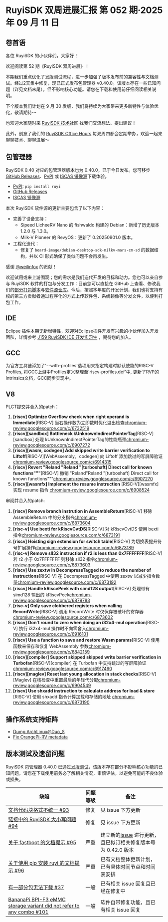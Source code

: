 # RuyiSDK 双周进展汇报  第 052 期·2025 年 09 月 11 日

## 卷首语

各位 RuyiSDK 的小伙伴们，大家好！

欢迎阅读第 52 期《RuyiSDK 双周进展》！

本期我们重点优化了发版测试流程，进一步加强了版本发布前的兼容性与文档测试。经过2天集中修复，现已正式发布包管理器 v0.40.0。该版本存在一些已知问题（详见文档末尾），但不影响核心功能。请您在下载和使用前仔细阅读相关说明。

下个版本我们计划在 9 月 30 发版，我们将持续为大家带来更多新特性与体验优化，敬请期待～

也欢迎大家随时来 [RuyiSDK 技术社区](https://ruyisdk.cn/) 找我们交流想法、提出建议！

此外，别忘了我们的 [RuyiSDK Office Hours](https://ruyisdk.cn/c/ruyisdk/9) 每双周四都会定期举办，欢迎一起来聊聊技术、聊聊进展～

## 包管理器

RuyiSDK 0.40 对应的包管理器版本也为 0.40.0，已于今日发布。您可移步
[GitHub Releases][ruyi-0.40.0-gh]、[PyPI][ruyi-0.40.0-pypi] 或 [ISCAS 镜像源][ruyi-0.40.0-iscas]下载体验。

* [PyPI][ruyi-0.40.0-pypi]: `pip install ruyi`
* [GitHub Releases][ruyi-0.40.0-gh]
* [ISCAS 镜像源][ruyi-0.40.0-iscas]

本次 RuyiSDK 软件源的更新主要包含了以下内容：

* 完善了设备支持：
  * Sipeed LicheeRV Nano 的 fishwaldo 构建的 Debian：新增了历史版本 1.2.0 与 1.3.0。
  * Milk-V Pioneer 的 RevyOS：更新了 0.20250901.0 版本。
* 工程化迭代：
  * 修复了 `board-image/debian-desktop-sdk-milkv-mars-cm-sd` 的数据结构，并以 CI 形式确保了类似问题不会再发生。

感谢 [@weilinfox][@weilinfox] 的贡献！

欢迎试用或来上游围观；您的需求是我们迭代开发的目标和动力。您也可以亲自参与
RuyiSDK 软件的打包与分发工作：目前您可以直接在 GitHub 上查看、修改我们的[部分打包脚本](https://github.com/ruyisdk/ruyici)与[软件源仓库](https://github.com/ruyisdk/packages-index)。今后，按照本年度的开发计划，我们也将支持有权的第三方贡献者通过程序化的方式上传软件包、系统镜像等分发文件，以便利打包工作。

## IDE

Eclipse 插件本期无新增特性，欢迎对Eclipse插件开发有兴趣的小伙伴加入开发团队，详情参考 [J159 RuyiSDK IDE 开发实习生](https://github.com/lazyparser/weloveinterns/blob/master/open-internships.md) ，期待您的加入。

## GCC

为官方工具链添加了'--with-profiles'选项用来指定构建时默认使能的RISC-V Profiles, 将GCC上游中Profiles定义整理至'riscv-profiles.def'中,
更新了RVP的Intrinsics文档，GCC同步实现中。

## V8

PLCT提交并合入的patch：

1. **[riscv] Optimize Overflow check when right operand is Immediate**[RISC-V] 当右操作数为立即数时优化溢出检查[chromium-review.googlesource.com/c/6732519](https://chromium-review.googlesource.com/c/6732519)
2. **[riscv][sandbox] Bottleneck kUnknownIndirectPointerTag**[RISC-V][sandbox] 处理 kUnknownIndirectPointerTag的性能瓶颈[chromium-review.googlesource.com/c/6907272](https://chromium-review.googlesource.com/c/6907272)
3. **[riscv][wasm, codegen] Add skipped write barrier verification to Liftoff**[RISC-V][WebAssembly，codegen] 向 Liftoff 添加跳过的写屏障验证[chromium-review.googlesource.com/c/6914315](https://chromium-review.googlesource.com/c/6914315)
4. **[riscv] Revert "Reland "Reland "[turboshaft] Direct call for known functions"""**[RISC-V] 撤销 "Reland"Reland "[turboshaft] Direct call for known functions"""[chromium-review.googlesource.com/c/6907270](https://chromium-review.googlesource.com/c/6907270)
5. **[riscv][wasmfx] Implement the resume instruction**
   [RISC-V][wasmfx] 实现 resume 指令
   [chromium-review.googlesource.com/c/6908524](https://chromium-review.googlesource.com/c/6908524)

审阅并合入的patch:

1. **[riscv] Remove branch instrution in AssembleReturn**[RISC-V] 移除 AssembleReturn 中的分支指令[chromium-review.googlesource.com/c/6873604](https://chromium-review.googlesource.com/c/6873604)
2. **[risc-v] Use bexti for kRiscvCvtDS**[RISC-V] 对 kRiscvCvtDS 使用 bexti 指令[chromium-review.googlesource.com/c/6873191](https://chromium-review.googlesource.com/c/6873191)
3. **[riscv] Hoisting sign extension for switch table**[RISC-V] 为切换表提升符号扩展操作[chromium-review.googlesource.com/c/6873189](https://chromium-review.googlesource.com/c/6873189)
4. **[risc-v] Remove sll32 instruction if r2 is less than 0x7FFFFFFF**[RISC-V] 若 r2 小于 0x7FFFFFFF 则移除 sll32 指令[chromium-review.googlesource.com/c/6873603](https://chromium-review.googlesource.com/c/6873603)
5. **[riscv] Use zextw in DecompressTagged to reduce the number of instructions**[RISC-V] 在 DecompressTagged 中使用 zextw 以减少指令数量[chromium-review.googlesource.com/c/6873192](https://chromium-review.googlesource.com/c/6873192)
6. **[riscv] Handle kRiscvPeek with simd128 output**[RISC-V] 处理带有 simd128 输出的 kRiscvPeek[chromium-review.googlesource.com/c/6879783](https://chromium-review.googlesource.com/c/6879783)
7. **[risc-v] Only save clobbered registers when calling RecordWrite**[RISC-V] 调用 RecordWrite 时仅保存被破坏的寄存器[chromium-review.googlesource.com/c/6873602](https://chromium-review.googlesource.com/c/6873602)
8. **[riscv] Don't round to zero when doing an i32x4-mul operation**[RISC-V] 执行 i32x4-mul 操作时不向零舍入[chromium-review.googlesource.com/c/6916101](https://chromium-review.googlesource.com/c/6916101)
9. **[riscv] Use a function to save and restore Wasm params**[RISC-V] 使用函数来保存和恢复 WebAssembly 参数[chromium-review.googlesource.com/c/6842159](https://chromium-review.googlesource.com/c/6842159)
10. **[riscv][compiler] Support skipped skipped write barrier verification in Turbofan**[RISC-V][compiler] 在 Turbofan 中支持跳过的写屏障验证[chromium-review.googlesource.com/c/6917460](https://chromium-review.googlesource.com/c/6917460)
11. **[riscv][maglev] Reset last young allocation in stack checks**[RISC-V][Maglev] 在栈检查中重置最后的年轻代分配[chromium-review.googlesource.com/c/6904549](https://chromium-review.googlesource.com/c/6904549)
12. **[riscv] Use shxadd instruction to calculate address for load & store**
    [RISC-V] 使用 shxadd 指令计算加载和存储的地址
    [chromium-review.googlesource.com/c/6873190](https://chromium-review.googlesource.com/c/6873190)

## 操作系统支持矩阵

- [Dump ArchLinux@Duo_S](https://github.com/ruyisdk/support-matrix/pull/365)
- [Fix OrangePi-RV metadata](https://github.com/ruyisdk/support-matrix/pull/366)

## 版本测试及遗留问题

RuyiSDK 包管理器 0.40.0 已通过[发版测试](https://gitee.com/yunxiangluo/ruyisdk-test/blob/master/20250903/README.md)，该版本存在部分不影响核心功能的已知问题，请您在下载使用前务必了解相关情况，审慎评估，以避免可能的不良体验或损失。

| 缺陷                                                                                                                      | 问题等级 | 备注                                                                                                      |
| ------------------------------------------------------------------------------------------------------------------------- | -------- | --------------------------------------------------------------------------------------------------------- |
| [文档代码块格式不统一 #93](https://github.com/ruyisdk/docs/issues/93)                                                        | 修复     | 见 issue 下方更新                                                                                         |
| [链接中的 RuyiSDK 大小写问题 #94](https://github.com/ruyisdk/docs/issues/94)                                                 | 修复     | 见 issue 下方更新                                                                                         |
| [关于 fastboot 的文档提示 #95](https://github.com/ruyisdk/docs/issues/95)                                                    | 严重     | 建立新的[issue](https://github.com/ruyisdk/ruyisdk/issues/52) 进行更新，且已拟订相关修复版本号为 0.42.0 版本 |
| [关于使用 pip 安装 ruyi 的文档提示 #96](https://github.com/ruyisdk/docs/issues/96)                                           | 严重     | 已有文档整体更新计划，已有具体时间节点和时间表安排                                                        |
| [有一部分包无法下载 #37](https://github.com/ruyisdk/packages-index/issues/37)                                                | 一般     | 已有相关 issue 回复且已经在修复中                                                                         |
| [BananaPi BPI-F3 eMMC storage variant did not refer to any combo #101](https://github.com/ruyisdk/packages-index/issues/101) | 一般     | 软件自带修复功能，且已有相关 issue 回复                                                                   |

[elexcon]: https://www.elexcon.com/
[ruyi-0.40.0-gh]: https://github.com/ruyisdk/ruyi/releases/tag/0.40.0
[ruyi-0.40.0-pypi]: https://pypi.org/project/ruyi/0.40.0/
[ruyi-0.40.0-iscas]: https://mirror.iscas.ac.cn/ruyisdk/ruyi/tags/0.40.0/
[@weilinfox]: https://github.com/weilinfox
